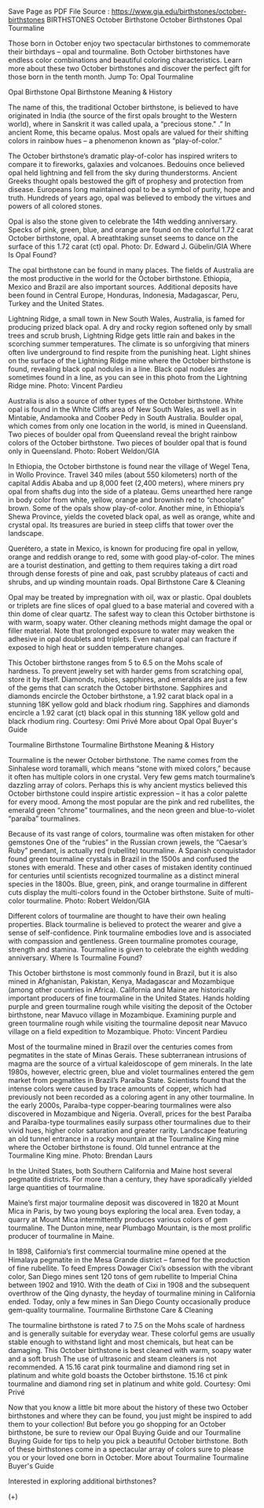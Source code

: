 Save Page as PDF File
Source : https://www.gia.edu/birthstones/october-birthstones
BIRTHSTONES
October Birthstone
October Birthstones Opal Tourmaline

Those born in October enjoy two spectacular birthstones to commemorate their birthdays – opal and tourmaline. Both October birthstones have endless color combinations and beautiful coloring characteristics. Learn more about these two October birthstones and discover the perfect gift for those born in the tenth month.
Jump To:
Opal Tourmaline

Opal Birthstone
Opal Birthstone Meaning & History

The name of this, the traditional October birthstone, is believed to have originated in India (the source of the first opals brought to the Western world), where in Sanskrit it was called upala, a “precious stone." .” In ancient Rome, this became opalus. Most opals are valued for their shifting colors in rainbow hues – a phenomenon known as “play-of-color.”

The October birthstone’s dramatic play-of-color has inspired writers to compare it to fireworks, galaxies and volcanoes. Bedouins once believed opal held lightning and fell from the sky during thunderstorms. Ancient Greeks thought opals bestowed the gift of prophesy and protection from disease. Europeans long maintained opal to be a symbol of purity, hope and truth. Hundreds of years ago, opal was believed to embody the virtues and powers of all colored stones.

Opal is also the stone given to celebrate the 14th wedding anniversary.
Specks of pink, green, blue, and orange are found on the colorful 1.72 carat October birthstone, opal.
A breathtaking sunset seems to dance on the surface of this 1.72 carat (ct) opal. Photo: Dr. Edward J. Gübelin/GIA
Where Is Opal Found?

The opal birthstone can be found in many places. The fields of Australia are the most productive in the world for the October birthstone. Ethiopia, Mexico and Brazil are also important sources. Additional deposits have been found in Central Europe, Honduras, Indonesia, Madagascar, Peru, Turkey and the United States.

Lightning Ridge, a small town in New South Wales, Australia, is famed for producing prized black opal. A dry and rocky region softened only by small trees and scrub brush, Lightning Ridge gets little rain and bakes in the scorching summer temperatures. The climate is so unforgiving that miners often live underground to find respite from the punishing heat.
Light shines on the surface of the Lightning Ridge mine where the October birthstone is found, revealing black opal nodules in a line.
Black opal nodules are sometimes found in a line, as you can see in this photo from the Lightning Ridge mine. Photo: Vincent Pardieu


Australia is also a source of other types of the October birthstone. White opal is found in the White Cliffs area of New South Wales, as well as in Mintabie, Andamooka and Coober Pedy in South Australia. Boulder opal, which comes from only one location in the world, is mined in Queensland.
Two pieces of boulder opal from Queensland reveal the bright rainbow colors of the October birthstone.
Two pieces of boulder opal that is found only in Queensland. Photo: Robert Weldon/GIA


In Ethiopia, the October birthstone is found near the village of Wegel Tena, in Wollo Province. Travel 340 miles (about 550 kilometers) north of the capital Addis Ababa and up 8,000 feet (2,400 meters), where miners pry opal from shafts dug into the side of a plateau. Gems unearthed here range in body color from white, yellow, orange and brownish red to “chocolate” brown. Some of the opals show play-of-color. Another mine, in Ethiopia’s Shewa Province, yields the coveted black opal, as well as orange, white and crystal opal. Its treasures are buried in steep cliffs that tower over the landscape. 

Querétero, a state in Mexico, is known for producing fire opal in yellow, orange and reddish orange to red, some with good play-of-color. The mines are a tourist destination, and getting to them requires taking a dirt road through dense forests of pine and oak, past scrubby plateaus of cacti and shrubs, and up winding mountain roads.
Opal Birthstone Care & Cleaning

Opal may be treated by impregnation with oil, wax or plastic. Opal doublets or triplets are fine slices of opal glued to a base material and covered with a thin dome of clear quartz. The safest way to clean this October birthstone is with warm, soapy water. Other cleaning methods might damage the opal or filler material. Note that prolonged exposure to water may weaken the adhesive in opal doublets and triplets. Even natural opal can fracture if exposed to high heat or sudden temperature changes.

This October birthstone ranges from 5 to 6.5 on the Mohs scale of hardness. To prevent jewelry set with harder gems from scratching opal, store it by itself. Diamonds, rubies, sapphires, and emeralds are just a few of the gems that can scratch the October birthstone. 
Sapphires and diamonds encircle the October birthstone, a 1.92 carat black opal in a stunning 18K yellow gold and black rhodium ring.
Sapphires and diamonds encircle a 1.92 carat (ct) black opal in this stunning 18K yellow gold and black rhodium ring. Courtesy: Omi Privé
More about Opal Opal Buyer's Guide

Tourmaline Birthstone
Tourmaline Birthstone Meaning & History

Tourmaline is the newer October birthstone. The name comes from the Sinhalese word toramalli, which means “stone with mixed colors,” because it often has multiple colors in one crystal. Very few gems match tourmaline’s dazzling array of colors. Perhaps this is why ancient mystics believed this October birthstone could inspire artistic expression – it has a color palette for every mood. Among the most popular are the pink and red rubellites, the emerald green “chrome” tourmalines, and the neon green and blue-to-violet “paraíba” tourmalines. 

Because of its vast range of colors, tourmaline was often mistaken for other gemstones One of the “rubies” in the Russian crown jewels, the “Caesar’s Ruby” pendant, is actually red (rubellite) tourmaline. A Spanish conquistador found green tourmaline crystals in Brazil in the 1500s and confused the stones with emerald. These and other cases of mistaken identity continued for centuries until scientists recognized tourmaline as a distinct mineral species in the 1800s.
Blue, green, pink, and orange tourmaline in different cuts display the multi-colors found in the October birthstone.
Suite of multi-color tourmaline. Photo: Robert Weldon/GIA


Different colors of tourmaline are thought to have their own healing properties. Black tourmaline is believed to protect the wearer and give a sense of self-confidence. Pink tourmaline embodies love and is associated with compassion and gentleness. Green tourmaline promotes courage, strength and stamina. Tourmaline is given to celebrate the eighth wedding anniversary.
Where Is Tourmaline Found?

This October birthstone is most commonly found in Brazil, but it is also mined in Afghanistan, Pakistan, Kenya, Madagascar and Mozambique (among other countries in Africa). California and Maine are historically important producers of fine tourmaline in the United States.
Hands holding purple and green tourmaline rough while visiting the deposit of the October birthstone, near Mavuco village in Mozambique.
Examining purple and green tourmaline rough while visiting the tourmaline deposit near Mavuco village on a field expedition to Mozambique. Photo: Vincent Pardieu


Most of the tourmaline mined in Brazil over the centuries comes from pegmatites in the state of Minas Gerais. These subterranean intrusions of magma are the source of a virtual kaleidoscope of gem minerals. In the late 1980s, however, electric green, blue and violet tourmalines entered the gem market from pegmatites in Brazil’s Paraíba State. Scientists found that the intense colors were caused by trace amounts of copper, which had previously not been recorded as a coloring agent in any other tourmaline. In the early 2000s, Paraíba-type copper-bearing tourmalines were also discovered in Mozambique and Nigeria. Overall, prices for the best Paraíba and Paraíba-type tourmalines easily surpass other tourmalines due to their vivid hues, higher color saturation and greater rarity.
Landscape featuring an old tunnel entrance in a rocky mountain at the Tourmaline King mine where the October birthstone is found.
Old tunnel entrance at the Tourmaline King mine. Photo: Brendan Laurs


In the United States, both Southern California and Maine host several pegmatite districts. For more than a century, they have sporadically yielded large quantities of tourmaline.

Maine’s first major tourmaline deposit was discovered in 1820 at Mount Mica in Paris, by two young boys exploring the local area. Even today, a quarry at Mount Mica intermittently produces various colors of gem tourmaline. The Dunton mine, near Plumbago Mountain, is the most prolific producer of tourmaline in Maine. 

In 1898, California’s first commercial tourmaline mine opened at the Himalaya pegmatite in the Mesa Grande district – famed for the production of fine rubellite. To feed Empress Dowager Cixi’s obsession with the vibrant color, San Diego mines sent 120 tons of gem rubellite to Imperial China between 1902 and 1910. With the death of Cixi in 1908 and the subsequent overthrow of the Qing dynasty, the heyday of tourmaline mining in California ended. Today, only a few mines in San Diego County occasionally produce gem-quality tourmaline.
Tourmaline Birthstone Care & Cleaning

The tourmaline birthstone is rated 7 to 7.5 on the Mohs scale of hardness and is generally suitable for everyday wear. These colorful gems are usually stable enough to withstand light and most chemicals, but heat can be damaging. This October birthstone is best cleaned with warm, soapy water and a soft brush The use of ultrasonic and steam cleaners is not recommended.
A 15.16 carat pink tourmaline and diamond ring set in platinum and white gold boasts the October birthstone.
15.16 ct pink tourmaline and diamond ring set in platinum and white gold. Courtesy: Omi Privé


Now that you know a little bit more about the history of these two October birthstones and where they can be found, you just might be inspired to add them to your collection! But before you go shopping for an October birthstone, be sure to review our Opal Buying Guide and our Tourmaline Buying Guide for tips to help you pick a beautiful October birthstone. Both of these birthstones come in a spectacular array of colors sure to please you or your loved one born in October.
More about Tourmaline Tourmaline Buyer's Guide

Interested in exploring additional birthstones?

(+)
